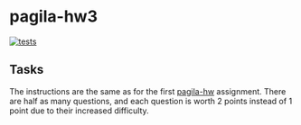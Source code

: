 # pagila-hw3
[![tests](https://github.com/livrenfro/pagila-hw3/actions/workflows/tests.yml/badge.svg)](https://github.com/livrenfro/pagila-hw3/actions/workflows/tests.yml)

## Tasks

The instructions are the same as for the first [pagila-hw](https://github.com/mikeizbicki/pagila-hw) assignment.
There are half as many questions, and each question is worth 2 points instead of 1 point due to their increased difficulty.
